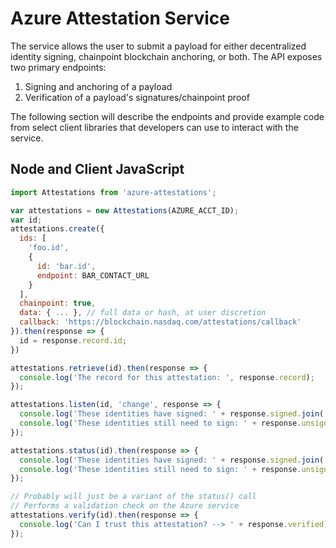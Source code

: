 # Azure Attestation Service

The service allows the user to submit a payload for either decentralized identity signing, chainpoint blockchain anchoring, or both. The API exposes two primary endpoints:

1. Signing and anchoring of a payload
2. Verification of a payload's signatures/chainpoint proof

The following section will describe the endpoints and provide example code from select client libraries that developers can use to interact with the service.


## Node and Client JavaScript

```js
import Attestations from 'azure-attestations';

var attestations = new Attestations(AZURE_ACCT_ID);
var id;
attestations.create({ 
  ids: [
    'foo.id',
    {
      id: 'bar.id',
      endpoint: BAR_CONTACT_URL
    }
  ],
  chainpoint: true,
  data: { ... }, // full data or hash, at user discretion
  callback: 'https://blockchain.nasdaq.com/attestations/callback'
}).then(response => {
  id = response.record.id;
})

attestations.retrieve(id).then(response => {
  console.log('The record for this attestation: ', response.record);
});

attestations.listen(id, 'change', response => {
  console.log('These identities have signed: ' + response.signed.join(', '));
  console.log('These identities still need to sign: ' + response.unsigned.join(', '));
});

attestations.status(id).then(response => {
  console.log('These identities have signed: ' + response.signed.join(', '));
  console.log('These identities still need to sign: ' + response.unsigned.join(', '));
});

// Probably will just be a variant of the status() call
// Performs a validation check on the Azure service
attestations.verify(id).then(response => {
  console.log('Can I trust this attestation? --> ' + response.verified)
});


```
